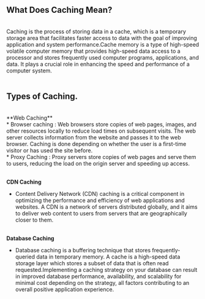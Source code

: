 ## What Does Caching Mean?
<br>
Caching is the process of storing data in a cache, which is a temporary storage area that facilitates faster access to data with the goal of improving application and system performance.Cache memory is a type of high-speed volatile computer memory that provides high-speed data access to a processor and stores frequently used computer programs, applications, and data. It plays a crucial role in enhancing the speed and performance of a computer system.
<br><br>

## Types of Caching.
<br>
**Web Caching**<br>
* Browser caching : Web browsers store copies of web pages, images, and other resources locally to reduce load times on subsequent visits.
The web server collects information from the website and passes it to the web browser. Caching is done depending on whether the user is a first-time visitor or has used the site before.<br>
* Proxy Caching : Proxy servers store copies of web pages and serve them to users, reducing the load on the origin server and speeding up access.<br><br>

**CDN Caching**
* Content Delivery Network (CDN) caching is a critical component in optimizing the performance and efficiency of web applications and websites. A CDN is a network of servers distributed globally, and it aims to deliver web content to users from servers that are geographically closer to them.<br><br>

**Database Caching**
* Database caching is a buffering technique that stores frequently-queried data in temporary memory. A cache is a high-speed data storage layer which stores a subset of data that is often read requested.Implementing a caching strategy on your database can result in improved database performance, availability, and scalability for minimal cost depending on the strategy, all factors contributing to an overall positive application experience.<br><br>

